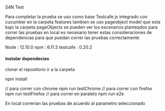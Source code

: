 
S4N Test

Para completar la prueba se uso como base Testcafe js integrado con cucumber en la carpeta features
tambien se uso pageobject model que esta bajo la carpeta pageObjects
se pueden ver los escenarios planteados 
para correr las pruebas en local es necesario tener estas consideraciones de dependencias para que 
puedan correr las pruebas correctamente

Node : 12.10.0
npm : 6.11.3
testcafe : 0.20.2
#### instalar dependecias
clonar el repositorio
ir a la carpeta

npm install 

// para correr con chrome
npm run testChrome
// para correr con firefox
npm run testFirefox
// para correr en paralelo
npm run e2e


En local correrian las pruebas de acuerdo al parametro seleccionado 

